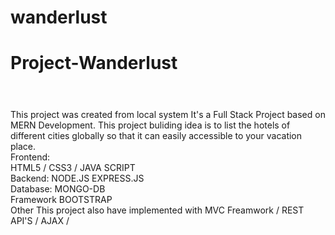 # wanderlust

<h1>Project-Wanderlust<h1></h1><br>
This project was created from local system It's a Full Stack Project based on MERN Development. This project buliding idea is to list the hotels of different cities globally so that it can easily accessible to
your vacation place.
<br>
Frontend:<br>
HTML5 / CSS3 / JAVA SCRIPT
<br>
Backend:
NODE.JS
EXPRESS.JS<br>
Database:
MONGO-DB<br>
Framework
BOOTSTRAP<br>
Other
This project also have implemented with MVC Freamwork / REST API'S / AJAX /
